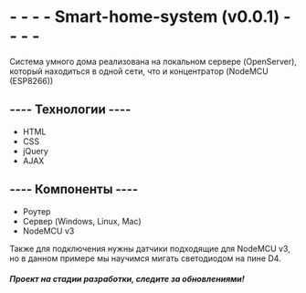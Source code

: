 # - - - - Smart-home-system (v0.0.1) - - - -
Система умного дома реализована на локальном сервере (OpenServer),
который находиться в одной сети, что и концентратор (NodeMCU (ESP8266))

## ---- Технологии ----
- HTML
- CSS
- jQuery
- AJAX

## ---- Компоненты ----
- Роутер
- Сервер (Windows, Linux, Mac)
- NodeMCU v3

Также для подключения нужны датчики подходящие для NodeMCU v3,
но в данном примере мы научимся мигать светодиодом на пине D4.
 
##### Проект на стадии разработки, следите за обновлениями!

